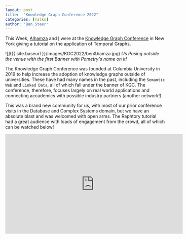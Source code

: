 ```yaml
---
layout: post
title:  "Knowledge Graph Conference 2022"
categories: [Talks]
author: 'Ben Steer'
---
```


This Week, [Alhamza](https://www.linkedin.com/in/alhamza/) and [I](https://twitter.com/miratepuffin) were at the [Knowledge Graph Conference](https://www.knowledgegraph.tech/kgc-2022/) in New York giving a tutorial on the application of Temporal Graphs. 

![]({{ site.baseurl }}/images/KGC2022/ben&hamza.jpg)
*Us Posing outside the venue with the first Banner with Pometry's name on it!*

The Knowledge Graph Conference was founded at Columbia University in 2019 to help increase the adoption of knowledge graphs outside of universities. These have had many names in the past, including the `Semantic Web` and `Linked Data`, all of which fall under the banner of KGC. The conference, therefore, focuses largely on real world applications and connecting accademics with possible industry partners (another network!). 


This was a brand new community for us, with most of our prior conference visits in the Database and Complex Systems domain, but we have an absolute blast and was welcomed with open arms. The Raphtory tutorial had a great audience with loads of engagement from the crowd, all of which can be watched below!

<p align="center">
<iframe width="560" height="315" src="https://www.youtube.com/embed/37S4bSN5EaU" title="YouTube video player" frameborder="0" allow="accelerometer; autoplay; clipboard-write; encrypted-media; gyroscope; picture-in-picture" allowfullscreen></iframe>
</p>